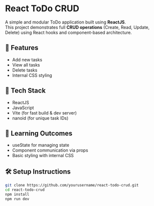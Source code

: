 # React ToDo CRUD

A simple and modular ToDo application built using **ReactJS**.  
This project demonstrates full **CRUD operations** (Create, Read, Update, Delete) using React hooks and component-based architecture.

## 🔧 Features

- Add new tasks
- View all tasks
- Delete tasks
- Internal CSS styling

## 🚀 Tech Stack

- ReactJS
- JavaScript
- Vite (for fast build & dev server)
- nanoid (for unique task IDs)

## 🧠 Learning Outcomes

- useState for managing state
- Component communication via props
- Basic styling with internal CSS

## 🛠️ Setup Instructions

```bash
git clone https://github.com/yourusername/react-todo-crud.git
cd react-todo-crud
npm install
npm run dev
```


